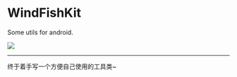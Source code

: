 # WindFishKit
Some utils for android.

[![](https://jitpack.io/v/sheep0704/WindFishKits.svg)](https://jitpack.io/#sheep0704/WindFishKits)

---

终于着手写一个方便自己使用的工具类~
